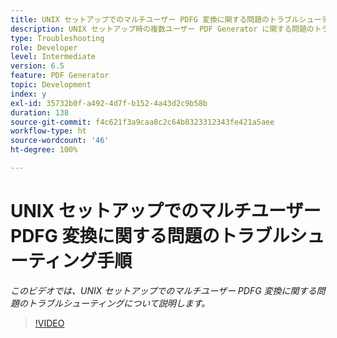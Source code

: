 ```yaml
---
title: UNIX セットアップでのマルチユーザー PDFG 変換に関する問題のトラブルシューティング手順
description: UNIX セットアップ時の複数ユーザー PDF Generator に関する問題のトラブルシューティング。
type: Troubleshooting
role: Developer
level: Intermediate
version: 6.5
feature: PDF Generator
topic: Development
index: y
exl-id: 35732b0f-a492-4d7f-b152-4a43d2c9b58b
duration: 138
source-git-commit: f4c621f3a9caa8c2c64b8323312343fe421a5aee
workflow-type: ht
source-wordcount: '46'
ht-degree: 100%

---
```



# UNIX セットアップでのマルチユーザー PDFG 変換に関する問題のトラブルシューティング手順

*このビデオでは、UNIX セットアップでのマルチユーザー PDFG 変換に関する問題のトラブルシューティングについて説明します。*

>[!VIDEO](https://video.tv.adobe.com/v/335549?quality=12&learn=on)
